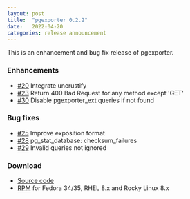 ```yaml
---
layout: post
title:  "pgexporter 0.2.2"
date:   2022-04-20
categories: release announcement
---
```


This is an enhancement and bug fix release of pgexporter.

### Enhancements

* [#20](https://github.com/pgexporter/pgexporter/issues/20) Integrate uncrustify
* [#23](https://github.com/pgexporter/pgexporter/issues/23) Return 400 Bad Request for any method except 'GET'
* [#30](https://github.com/pgexporter/pgexporter/issues/30) Disable pgexporter_ext queries if not found

### Bug fixes

* [#25](https://github.com/pgexporter/pgexporter/issues/25) Improve exposition format
* [#28](https://github.com/pgexporter/pgexporter/issues/28) pg_stat_database: checksum_failures
* [#29](https://github.com/pgexporter/pgexporter/issues/29) Invalid queries not ignored

### Download

* [Source code](https://github.com/pgexporter/pgexporter/releases/download/0.2.2/pgexporter-0.2.2.tar.gz)
* [RPM](https://yum.postgresql.org) for Fedora 34/35, RHEL 8.x and Rocky Linux 8.x
